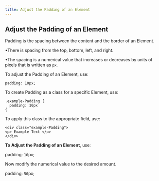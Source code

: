 ```yaml
---
title: Adjust the Padding of an Element
---
```

## Adjust the Padding of an Element

Padding is the spacing between the content and the border of an Element.

  •There is spacing from the top, bottom, left, and right. 

  •The spacing is a numerical value that increases or decreases by units of pixels that is written as `px`.

To adjust the Padding of an Element, use:
```
padding: 10px;
```

To create Padding as a class for a specific Element, use:
```
.example-Padding {
  padding: 10px
{
```
To apply this class to the appropriate field, use:
```
<div class="example-Padding">
<p> Example Text </p>
</div>
```
<b>To Adjust the Padding of an Element</b>, use:

padding: `10`px;

  Now modify the numerical value to the desired amount.
  
padding: `50`px;
